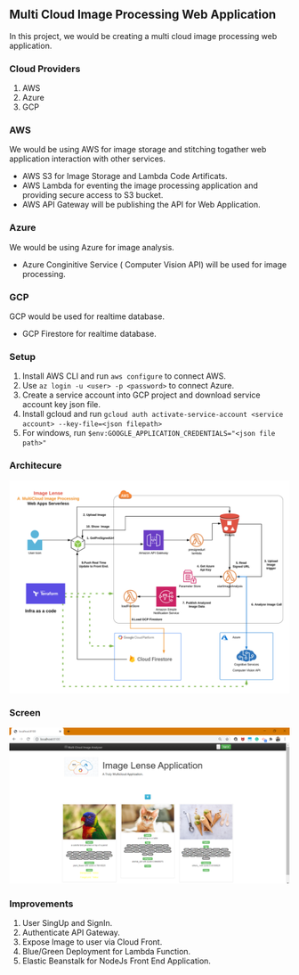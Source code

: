 ## Multi Cloud Image Processing Web Application

In this project, we would be creating a multi cloud image processing web application.

### Cloud Providers
1. AWS
2. Azure
3. GCP

### AWS 
We would be using AWS for image storage and  stitching togather web application interaction with other services.
- AWS S3 for Image Storage and Lambda Code Artificats.
- AWS Lambda for eventing the image processing application and providing secure access to S3 bucket.
- AWS API Gateway will be publishing the API for Web Application.

### Azure
We would be using Azure for image analysis.
- Azure Conginitive Service ( Computer Vision API) will be used for image processing.

### GCP
GCP would be used for realtime database.
- GCP Firestore for realtime database.

### Setup
1. Install AWS CLI and run `aws configure`  to connect AWS.
2. Use `az login -u <user> -p <password>` to connect Azure.
3. Create a service account into GCP project and download service account key json file.
4. Install gcloud and run `gcloud auth activate-service-account <service account> --key-file=<json filepath>`
5. For windows, run `$env:GOOGLE_APPLICATION_CREDENTIALS="<json file path>"`
### Architecure
![Screenshot](MultiCloud-ImageLense.png)

### Screen
![Screenshot](MultiCloud-ImageLense-screen.PNG)

### Improvements
1. User SingUp and SignIn.
2. Authenticate API Gateway.
3. Expose Image to user via Cloud Front.
4. Blue/Green Deployment for Lambda Function.
5. Elastic Beanstalk for NodeJs Front End Application.